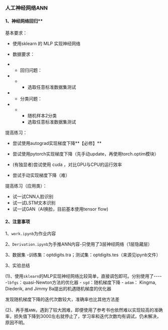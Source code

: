 ### 人工神经网络ANN

#### 1、神经网络回归**

基本要求：

- 使用sklearn 的 MLP 实现神经网络
- 数据要求：

- - 回归问题：

- - - 选取任意标准数据集测试

- - 分类问题：

- - - 随机样本2分类
    - 选取任意标准数据集测试

提高练习：

- 尝试使用autograd实现梯度下降**【必修】**
- 尝试使用pytorch实现梯度下降（先手动update，再使用torch.optim模块）

- (有独显者)尝试使用 cuda ，对比GPU与CPU的运行效率
- 尝试手动实现梯度下降（难）

提高练习（应用类）：

- 试一试CNN人脸识别
- 试一试LSTM文本识别
- 试一试GAN（AI换脸，目前基本使用tensor flow)

#### 2、注意事项

1、`work.ipynb`为作业内容

2、`Derivation.ipynb`为手推ANN内容-只使用了3层神经网络（1层隐藏层）

3、数据集 -训练集：optdigits.tra；测试集：optdigits.tes（来源见ipynb文件）

3、实验总结

(1)、使用`sklearn`的MLP实现神经网络比较简单，直接调包即可。分别使用了-----`lbfgs`：quasi-Newton方法的优化器
\- `sgd`：随机梯度下降
\- `adam`： Kingma, Diederik, and Jimmy Ba提出的机遇随机梯度的优化器

发现随机梯度下降的迭代次数较大，准确率也比其他方法差

(2)、再手推`ANN`，遇到了较大困难，即便使用了参考书也依然难以实现较高的准确率，损失值下降到3000左右就停止了，学习率和迭代次数均有调试，仍未解决，原因不明。

